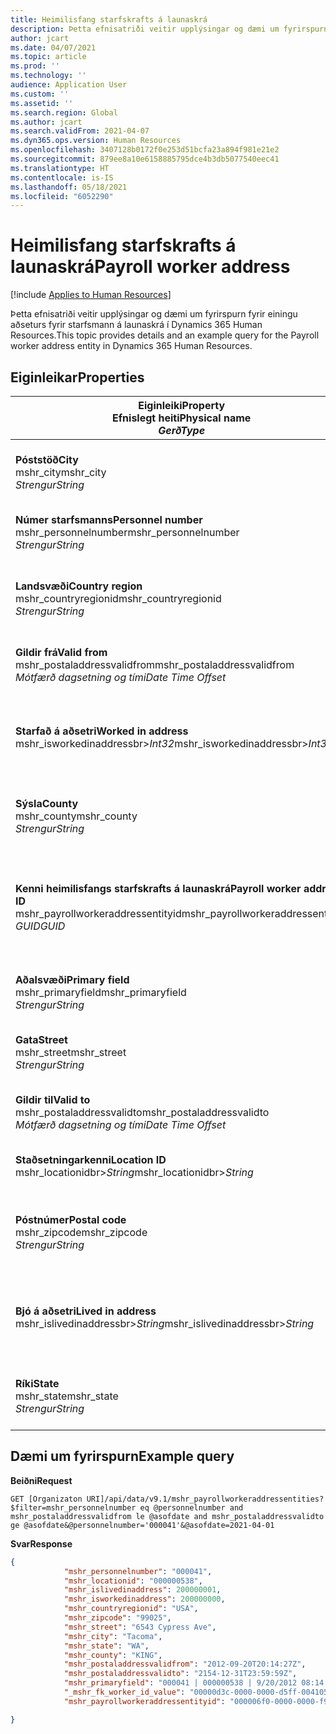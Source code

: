 ```yaml
---
title: Heimilisfang starfskrafts á launaskrá
description: Þetta efnisatriði veitir upplýsingar og dæmi um fyrirspurn fyrir einingu aðseturs fyrir starfsmann á launaskrá í Dynamics 365 Human Resources.
author: jcart
ms.date: 04/07/2021
ms.topic: article
ms.prod: ''
ms.technology: ''
audience: Application User
ms.custom: ''
ms.assetid: ''
ms.search.region: Global
ms.author: jcart
ms.search.validFrom: 2021-04-07
ms.dyn365.ops.version: Human Resources
ms.openlocfilehash: 3407128b0172f0e253d51bcfa23a894f981e21e2
ms.sourcegitcommit: 879ee8a10e6158885795dce4b3db5077540eec41
ms.translationtype: HT
ms.contentlocale: is-IS
ms.lasthandoff: 05/18/2021
ms.locfileid: "6052290"
---
```

# <a name="payroll-worker-address"></a><span data-ttu-id="7423d-103">Heimilisfang starfskrafts á launaskrá</span><span class="sxs-lookup"><span data-stu-id="7423d-103">Payroll worker address</span></span>

[!include [Applies to Human Resources](../includes/applies-to-hr.md)]

<span data-ttu-id="7423d-104">Þetta efnisatriði veitir upplýsingar og dæmi um fyrirspurn fyrir einingu aðseturs fyrir starfsmann á launaskrá í Dynamics 365 Human Resources.</span><span class="sxs-lookup"><span data-stu-id="7423d-104">This topic provides details and an example query for the Payroll worker address entity in Dynamics 365 Human Resources.</span></span>

## <a name="properties"></a><span data-ttu-id="7423d-105">Eiginleikar</span><span class="sxs-lookup"><span data-stu-id="7423d-105">Properties</span></span>

| <span data-ttu-id="7423d-106">Eiginleiki</span><span class="sxs-lookup"><span data-stu-id="7423d-106">Property</span></span><br><span data-ttu-id="7423d-107">**Efnislegt heiti**</span><span class="sxs-lookup"><span data-stu-id="7423d-107">**Physical name**</span></span><br><span data-ttu-id="7423d-108">**_Gerð_**</span><span class="sxs-lookup"><span data-stu-id="7423d-108">**_Type_**</span></span> | <span data-ttu-id="7423d-109">Nota</span><span class="sxs-lookup"><span data-stu-id="7423d-109">Use</span></span> | <span data-ttu-id="7423d-110">lýsing</span><span class="sxs-lookup"><span data-stu-id="7423d-110">Description</span></span> |
| --- | --- | --- |
| <span data-ttu-id="7423d-111">**Póststöð**</span><span class="sxs-lookup"><span data-stu-id="7423d-111">**City**</span></span><br><span data-ttu-id="7423d-112">mshr_city</span><span class="sxs-lookup"><span data-stu-id="7423d-112">mshr_city</span></span><br><span data-ttu-id="7423d-113">*Strengur*</span><span class="sxs-lookup"><span data-stu-id="7423d-113">*String*</span></span> | <span data-ttu-id="7423d-114">Lesa eingöngu</span><span class="sxs-lookup"><span data-stu-id="7423d-114">Read-only</span></span><br><span data-ttu-id="7423d-115">Krafa</span><span class="sxs-lookup"><span data-stu-id="7423d-115">Required</span></span> | <span data-ttu-id="7423d-116">Borgin sem er skilgreind fyrir aðsetrið.</span><span class="sxs-lookup"><span data-stu-id="7423d-116">The city defined for the address.</span></span>   |
| <span data-ttu-id="7423d-117">**Númer starfsmanns**</span><span class="sxs-lookup"><span data-stu-id="7423d-117">**Personnel number**</span></span><br><span data-ttu-id="7423d-118">mshr_personnelnumber</span><span class="sxs-lookup"><span data-stu-id="7423d-118">mshr_personnelnumber</span></span><br><span data-ttu-id="7423d-119">*Strengur*</span><span class="sxs-lookup"><span data-stu-id="7423d-119">*String*</span></span> | <span data-ttu-id="7423d-120">Lesa eingöngu</span><span class="sxs-lookup"><span data-stu-id="7423d-120">Read-only</span></span><br><span data-ttu-id="7423d-121">Krafa</span><span class="sxs-lookup"><span data-stu-id="7423d-121">Required</span></span> | <span data-ttu-id="7423d-122">Einkvæmt númer starfsmanns.</span><span class="sxs-lookup"><span data-stu-id="7423d-122">The employee's unique personnel number.</span></span>  |
| <span data-ttu-id="7423d-123">**Landsvæði**</span><span class="sxs-lookup"><span data-stu-id="7423d-123">**Country region**</span></span><br><span data-ttu-id="7423d-124">mshr_countryregionid</span><span class="sxs-lookup"><span data-stu-id="7423d-124">mshr_countryregionid</span></span><br><span data-ttu-id="7423d-125">*Strengur*</span><span class="sxs-lookup"><span data-stu-id="7423d-125">*String*</span></span> | <span data-ttu-id="7423d-126">Lesa eingöngu</span><span class="sxs-lookup"><span data-stu-id="7423d-126">Read-only</span></span><br><span data-ttu-id="7423d-127">Krafa</span><span class="sxs-lookup"><span data-stu-id="7423d-127">Required</span></span> | <span data-ttu-id="7423d-128">Landsvæðið sem er skilgreint fyrir heimilisfangið</span><span class="sxs-lookup"><span data-stu-id="7423d-128">The country region defined for the address</span></span>  |
| <span data-ttu-id="7423d-129">**Gildir frá**</span><span class="sxs-lookup"><span data-stu-id="7423d-129">**Valid from**</span></span><br><span data-ttu-id="7423d-130">mshr_postaladdressvalidfrom</span><span class="sxs-lookup"><span data-stu-id="7423d-130">mshr_postaladdressvalidfrom</span></span><br><span data-ttu-id="7423d-131">*Mótfærð dagsetning og tími*</span><span class="sxs-lookup"><span data-stu-id="7423d-131">*Date Time Offset*</span></span> | <span data-ttu-id="7423d-132">Lesa eingöngu</span><span class="sxs-lookup"><span data-stu-id="7423d-132">Read-only</span></span> <br><span data-ttu-id="7423d-133">Krafa</span><span class="sxs-lookup"><span data-stu-id="7423d-133">Required</span></span> | <span data-ttu-id="7423d-134">Dagsetningin sem aðsetrið gildir frá.</span><span class="sxs-lookup"><span data-stu-id="7423d-134">The date the address is valid from.</span></span> |
| <span data-ttu-id="7423d-135">**Starfað á aðsetri**</span><span class="sxs-lookup"><span data-stu-id="7423d-135">**Worked in address**</span></span><br><span data-ttu-id="7423d-136">mshr_isworkedinaddressbr>*Int32*</span><span class="sxs-lookup"><span data-stu-id="7423d-136">mshr_isworkedinaddressbr>*Int32*</span></span> | <span data-ttu-id="7423d-137">Lesa eingöngu</span><span class="sxs-lookup"><span data-stu-id="7423d-137">Read-only</span></span><br><span data-ttu-id="7423d-138">Krafa</span><span class="sxs-lookup"><span data-stu-id="7423d-138">Required</span></span> | <span data-ttu-id="7423d-139">Táknar hvort starfsmaðurinn starfi á viðkomandi heimilisfangi.</span><span class="sxs-lookup"><span data-stu-id="7423d-139">Denotes if the address is where the employee works.</span></span> |
| <span data-ttu-id="7423d-140">**Sýsla**</span><span class="sxs-lookup"><span data-stu-id="7423d-140">**County**</span></span><br><span data-ttu-id="7423d-141">mshr_county</span><span class="sxs-lookup"><span data-stu-id="7423d-141">mshr_county</span></span><br><span data-ttu-id="7423d-142">*Strengur*</span><span class="sxs-lookup"><span data-stu-id="7423d-142">*String*</span></span> | <span data-ttu-id="7423d-143">Lesa eingöngu</span><span class="sxs-lookup"><span data-stu-id="7423d-143">Read-only</span></span><br><span data-ttu-id="7423d-144">Krafa</span><span class="sxs-lookup"><span data-stu-id="7423d-144">Required</span></span> | <span data-ttu-id="7423d-145">Sýsla sem er skilgreind fyrir aðsetrið.</span><span class="sxs-lookup"><span data-stu-id="7423d-145">The county defined for the address.</span></span>  |
| <span data-ttu-id="7423d-146">**Kenni heimilisfangs starfskrafts á launaskrá**</span><span class="sxs-lookup"><span data-stu-id="7423d-146">**Payroll worker address ID**</span></span><br><span data-ttu-id="7423d-147">mshr_payrollworkeraddressentityid</span><span class="sxs-lookup"><span data-stu-id="7423d-147">mshr_payrollworkeraddressentityid</span></span><br><span data-ttu-id="7423d-148">*GUID*</span><span class="sxs-lookup"><span data-stu-id="7423d-148">*GUID*</span></span> | <span data-ttu-id="7423d-149">Krafa</span><span class="sxs-lookup"><span data-stu-id="7423d-149">Required</span></span><br><span data-ttu-id="7423d-150">Búið til af kerfi</span><span class="sxs-lookup"><span data-stu-id="7423d-150">System generated</span></span> | <span data-ttu-id="7423d-151">GUID-gildi myndað af kerfinu til að auðkenna heimilisfang á einkvæman hátt.</span><span class="sxs-lookup"><span data-stu-id="7423d-151">A system-generated GUID value to uniquely identify the address.</span></span>  |
| <span data-ttu-id="7423d-152">**Aðalsvæði**</span><span class="sxs-lookup"><span data-stu-id="7423d-152">**Primary field**</span></span><br><span data-ttu-id="7423d-153">mshr_primaryfield</span><span class="sxs-lookup"><span data-stu-id="7423d-153">mshr_primaryfield</span></span><br><span data-ttu-id="7423d-154">*Strengur*</span><span class="sxs-lookup"><span data-stu-id="7423d-154">*String*</span></span> | <span data-ttu-id="7423d-155">Lesa eingöngu</span><span class="sxs-lookup"><span data-stu-id="7423d-155">Read-only</span></span><br><span data-ttu-id="7423d-156">Krafa</span><span class="sxs-lookup"><span data-stu-id="7423d-156">Required</span></span> |  |
| <span data-ttu-id="7423d-157">**Gata**</span><span class="sxs-lookup"><span data-stu-id="7423d-157">**Street**</span></span><br><span data-ttu-id="7423d-158">mshr_street</span><span class="sxs-lookup"><span data-stu-id="7423d-158">mshr_street</span></span><br><span data-ttu-id="7423d-159">*Strengur*</span><span class="sxs-lookup"><span data-stu-id="7423d-159">*String*</span></span> | <span data-ttu-id="7423d-160">Lesa eingöngu</span><span class="sxs-lookup"><span data-stu-id="7423d-160">Read-only</span></span><br><span data-ttu-id="7423d-161">Krafa</span><span class="sxs-lookup"><span data-stu-id="7423d-161">Required</span></span> | <span data-ttu-id="7423d-162">Gatan sem er skilgreind fyrir aðsetrið.</span><span class="sxs-lookup"><span data-stu-id="7423d-162">The street defined for the address.</span></span> |
| <span data-ttu-id="7423d-163">**Gildir til**</span><span class="sxs-lookup"><span data-stu-id="7423d-163">**Valid to**</span></span><br><span data-ttu-id="7423d-164">mshr_postaladdressvalidto</span><span class="sxs-lookup"><span data-stu-id="7423d-164">mshr_postaladdressvalidto</span></span><br><span data-ttu-id="7423d-165">*Mótfærð dagsetning og tími*</span><span class="sxs-lookup"><span data-stu-id="7423d-165">*Date Time Offset*</span></span> | <span data-ttu-id="7423d-166">Lesa eingöngu</span><span class="sxs-lookup"><span data-stu-id="7423d-166">Read-only</span></span> <br><span data-ttu-id="7423d-167">Krafa</span><span class="sxs-lookup"><span data-stu-id="7423d-167">Required</span></span> | <span data-ttu-id="7423d-168">Dagsetningin sem aðsetrið gildir til.</span><span class="sxs-lookup"><span data-stu-id="7423d-168">The date the address is valid to.</span></span>  |
| <span data-ttu-id="7423d-169">**Staðsetningarkenni**</span><span class="sxs-lookup"><span data-stu-id="7423d-169">**Location ID**</span></span><br><span data-ttu-id="7423d-170">mshr_locationidbr>*String*</span><span class="sxs-lookup"><span data-stu-id="7423d-170">mshr_locationidbr>*String*</span></span> | <span data-ttu-id="7423d-171">Lesa eingöngu</span><span class="sxs-lookup"><span data-stu-id="7423d-171">Read-only</span></span> <br><span data-ttu-id="7423d-172">Krafa</span><span class="sxs-lookup"><span data-stu-id="7423d-172">Required</span></span> | <span data-ttu-id="7423d-173">Auðkenni aðsetursins.</span><span class="sxs-lookup"><span data-stu-id="7423d-173">The ID for the address.</span></span>  |
| <span data-ttu-id="7423d-174">**Póstnúmer**</span><span class="sxs-lookup"><span data-stu-id="7423d-174">**Postal code**</span></span><br><span data-ttu-id="7423d-175">mshr_zipcode</span><span class="sxs-lookup"><span data-stu-id="7423d-175">mshr_zipcode</span></span><br><span data-ttu-id="7423d-176">*Strengur*</span><span class="sxs-lookup"><span data-stu-id="7423d-176">*String*</span></span> | <span data-ttu-id="7423d-177">Lesa eingöngu</span><span class="sxs-lookup"><span data-stu-id="7423d-177">Read-only</span></span> <br><span data-ttu-id="7423d-178">Krafa</span><span class="sxs-lookup"><span data-stu-id="7423d-178">Required</span></span> |<span data-ttu-id="7423d-179">Auðkennisnúmerið sem er skilgreint fyrir starfsmanninn.</span><span class="sxs-lookup"><span data-stu-id="7423d-179">The identification number defined for the employee.</span></span>  |
| <span data-ttu-id="7423d-180">**Bjó á aðsetri**</span><span class="sxs-lookup"><span data-stu-id="7423d-180">**Lived in address**</span></span><br><span data-ttu-id="7423d-181">mshr_islivedinaddressbr>*String*</span><span class="sxs-lookup"><span data-stu-id="7423d-181">mshr_islivedinaddressbr>*String*</span></span> | <span data-ttu-id="7423d-182">Lesa eingöngu</span><span class="sxs-lookup"><span data-stu-id="7423d-182">Read-only</span></span><br><span data-ttu-id="7423d-183">Krafa</span><span class="sxs-lookup"><span data-stu-id="7423d-183">Required</span></span> | <span data-ttu-id="7423d-184">Táknar hvort starfsmaðurinn búi á viðkomandi heimilisfangi.</span><span class="sxs-lookup"><span data-stu-id="7423d-184">Denotes if the address is where the employee lives.</span></span> |
| <span data-ttu-id="7423d-185">**Ríki**</span><span class="sxs-lookup"><span data-stu-id="7423d-185">**State**</span></span><br><span data-ttu-id="7423d-186">mshr_state</span><span class="sxs-lookup"><span data-stu-id="7423d-186">mshr_state</span></span><br><span data-ttu-id="7423d-187">*Strengur*</span><span class="sxs-lookup"><span data-stu-id="7423d-187">*String*</span></span> | <span data-ttu-id="7423d-188">Lesa eingöngu</span><span class="sxs-lookup"><span data-stu-id="7423d-188">Read-only</span></span><br><span data-ttu-id="7423d-189">Krafa</span><span class="sxs-lookup"><span data-stu-id="7423d-189">Required</span></span> | <span data-ttu-id="7423d-190">Fylkið sem er skilgreint fyrir aðsetrið.</span><span class="sxs-lookup"><span data-stu-id="7423d-190">The state defined for the address.</span></span>  |

## <a name="example-query"></a><span data-ttu-id="7423d-191">Dæmi um fyrirspurn</span><span class="sxs-lookup"><span data-stu-id="7423d-191">Example query</span></span>

<span data-ttu-id="7423d-192">**Beiðni**</span><span class="sxs-lookup"><span data-stu-id="7423d-192">**Request**</span></span>

```http
GET [Organizaton URI]/api/data/v9.1/mshr_payrollworkeraddressentities?$filter=mshr_personnelnumber eq @personnelnumber and mshr_postaladdressvalidfrom le @asofdate and mshr_postaladdressvalidto ge @asofdate&@personnelnumber='000041'&@asofdate=2021-04-01
```

<span data-ttu-id="7423d-193">**Svar**</span><span class="sxs-lookup"><span data-stu-id="7423d-193">**Response**</span></span>

```json
{
            "mshr_personnelnumber": "000041",
            "mshr_locationid": "000000538",
            "mshr_islivedinaddress": 200000001,
            "mshr_isworkedinaddress": 200000000,
            "mshr_countryregionid": "USA",
            "mshr_zipcode": "99025",
            "mshr_street": "6543 Cypress Ave",
            "mshr_city": "Tacoma",
            "mshr_state": "WA",
            "mshr_county": "KING",
            "mshr_postaladdressvalidfrom": "2012-09-20T20:14:27Z",
            "mshr_postaladdressvalidto": "2154-12-31T23:59:59Z",
            "mshr_primaryfield": "000041 | 000000538 | 9/20/2012 08:14:27 pm",
            "_mshr_fk_worker_id_value": "00000d3c-0000-0000-d5ff-004105000000",
            "mshr_payrollworkeraddressentityid": "000006f0-0000-0000-f90f-014105000000"

}
```
